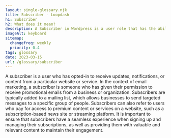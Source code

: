 ```yaml
--- 
layout: single-glossary.njk
title: Subscriber - Loopdash
h1: Subscriber
h2: What does it mean?
description: A Subscriber in Wordpress is a user role that has the ability to view and comment on posts, but cannot create or edit content.
imageAlt: keyboard
sitemap:
  changefreq: weekly
  priority: 0.4
tags: glossary
date: 2023-03-15
url: /glossary/subscriber
---
```


A subscriber is a user who has opted-in to receive updates, notifications, or content from a particular website or service. In the context of email marketing, a subscriber is someone who has given their permission to receive promotional emails from a business or organization. Subscribers are typically added to a mailing list, which allows businesses to send targeted messages to a specific group of people. Subscribers can also refer to users who pay for access to premium content or services on a website, such as a subscription-based news site or streaming platform. It is important to ensure that subscribers have a seamless experience when signing up and managing their subscriptions, as well as providing them with valuable and relevant content to maintain their engagement.
